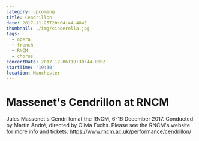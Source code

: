 ```yaml
---
category: upcoming
title: Cendrillon
date: 2017-11-25T20:04:44.484Z
thumbnail: ./img/cinderella.jpg
tags:
  - opera
  - french
  - RNCM
  - chorus
concertDate: 2017-12-06T19:30:44.000Z
startTime: '19:30'
location: Manchester
---
```

# Massenet's Cendrillon at RNCM

Jules Massenet's Cendrillon at the RNCM, 6-16 December 2017. Conducted by Martin André, directed by Olivia Fuchs. Please see the RNCM's website for more info and tickets: <https://www.rncm.ac.uk/performance/cendrillon/>
